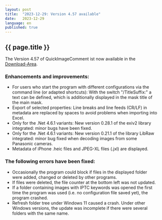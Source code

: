 ```yaml
---
layout: post
title:  "2023-12-29: Version 4.57 available"
date:   2023-12-29
language: en
published: true
---
```


## {{ page.title }}

The Version 4.57 of QuickImageComment ist now available in the [Download-Area](../../en/download.html).

### Enhancements and improvements:

* For users who start the program with different configurations via the command line (or adapted shortcuts): With the switch "/TitleSuffix:" a text can be defined, which is additionally displayed in the mask title of the main mask.
* Export of selected properties: Line breaks and line feeds (CR/LF) in metadata are replaced by spaces to avoid problems when importing into Excel.
* Only for the .Net 4.6.1 variants: New version 0.28.1 of the exiv2 library integrated: minor bugs have been fixed.
* Only for the .Net 4.6.1 variants: New version 0.21.1 of the library LibRaw integrated: minor bug fixed when decoding images from some Panasonic cameras.
* Metadata of iPhone .heic files and JPEG-XL files (.jxl) are displayed.

### The following errors have been fixed:

* Occasionally the program could block if files in the displayed folder were added, changed or deleted by other programs.
* If files were deleted, the file counter at the bottom left was not updated.
* If a folder containing images with IPTC keywords was opened the first time the program was used (i.e. no configuration file saved yet), the program crashed.
* Refresh folder tree under Windows 11 caused a crash. Under other Windows versions, the update was incomplete if there were several folders with the same name.
